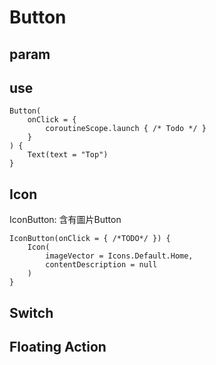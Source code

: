 # Button

## param

## use

```
Button(
    onClick = {
        coroutineScope.launch { /* Todo */ }
    }
) {
    Text(text = "Top")
}
```

## Icon

IconButton: 含有圖片Button

```
IconButton(onClick = { /*TODO*/ }) {
    Icon(
        imageVector = Icons.Default.Home,
        contentDescription = null
    )
}
```

## Switch

## Floating Action
